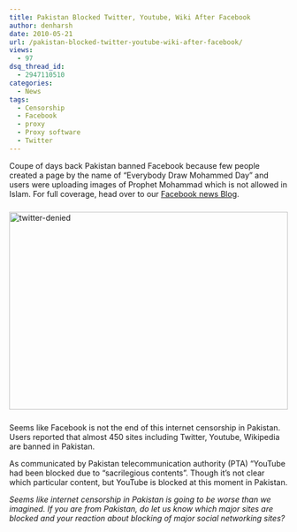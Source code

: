 ```yaml
---
title: Pakistan Blocked Twitter, Youtube, Wiki After Facebook
author: denharsh
date: 2010-05-21
url: /pakistan-blocked-twitter-youtube-wiki-after-facebook/
views:
  - 97
dsq_thread_id:
  - 2947110510
categories:
  - News
tags:
  - Censorship
  - Facebook
  - proxy
  - Proxy software
  - Twitter
---
```

Coupe of days back Pakistan banned Facebook because few people created a page by the name of “Everybody Draw Mohammed Day” and users were uploading images of Prophet Mohammad which is not allowed in Islam. For full coverage, head over to our <a href="http://facebooknol.com/2010/05/20/facebook-banned-in-pakistan/" onclick="_gaq.push(['_trackEvent', 'outbound-article', 'http://facebooknol.com/2010/05/20/facebook-banned-in-pakistan/', 'Facebook news Blog']);" target="_blank">Facebook news Blog</a>.

[<img class="wp-image-52639" style="float: none;margin: 10px auto;border-width: 0px" src="http://cdn.devilsworkshop.org/files/2010/05/twitterdenied_thumb.jpg" border="0" alt="twitter-denied" width="504" height="358" />][1]

Seems like Facebook is not the end of this internet censorship in Pakistan. Users reported that almost 450 sites including Twitter, Youtube, Wikipedia are banned in Pakistan.

As communicated by Pakistan telecommunication authority (PTA) “YouTube had been blocked due to “sacrilegious contents”. Though it’s not clear which particular content, but YouTube is blocked at this moment in Pakistan.

*Seems like internet censorship in Pakistan is going to be worse than we imagined. If you are from Pakistan, do let us know which major sites are blocked and your reaction about blocking of major social networking sites?*

 [1]: http://cdn.devilsworkshop.org/files/2010/05/twitterdenied.jpg
